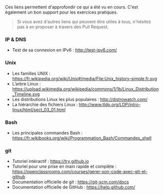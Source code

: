 Ces liens permettent d'approfondir ce qui a été vu en cours. C'est également un bon support pour les exercices pratiques.

> Si vous avez d'autres liens qui peuvent être utiles à tous, n'hésitez pas à en proposer à travers des Pull Request.

### IP & DNS

- Test de sa connexion en IPv6 : http://test-ipv6.com/

### Unix

- Les familles UNIX : <https://fr.wikipedia.org/wiki/Unix#/media/File:Unix_history-simple.fr.svg>
- L’arbre Linux : <https://upload.wikimedia.org/wikipedia/commons/1/1b/Linux_Distribution_Timeline.svg>
- Les distributions Linux les plus populaires : http://distrowatch.com/
- La hiérarchie des fichiers Linux : http://www.tldp.org/LDP/intro-linux/html/sect_03_01.html

### Bash

- Les principales commandes Bash : https://fr.wikibooks.org/wiki/Programmation_Bash/Commandes_shell

### git

- Tutoriel intéractif : <https://try.github.io>
- Tutoriel pour une prise en main rapide et complète : <https://openclassrooms.com/courses/gerer-son-code-avec-git-et-github>
- Documentation officielle de git : <https://git-scm.com/docs>
- Documentation officielle de GitHub : https://help.github.com/